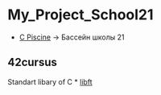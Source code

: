 # My_Project_School21


* [C Piscine](https://github.com/ifanzilka/Piscine-42-21School-) -> Бассейн школы 21
## 42cursus

Standart libary of C * [libft](https://github.com/ifanzilka/42libft)
